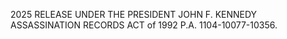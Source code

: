 2025 RELEASE UNDER THE PRESIDENT JOHN F. KENNEDY ASSASSINATION RECORDS ACT of 1992 P.A. 1104-10077-10356.